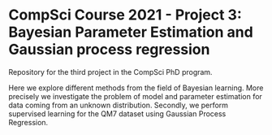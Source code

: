 # CompSci Course 2021 - Project 3: Bayesian Parameter Estimation and Gaussian process regression

Repository for the third project in the CompSci PhD program.

Here we explore different methods from the field of Bayesian learning. More precisely we investigate the problem of model and parameter estimation for data coming from an unknown distribution. Secondly, we perform supervised learning for the QM7 dataset using Gaussian Process Regression.
